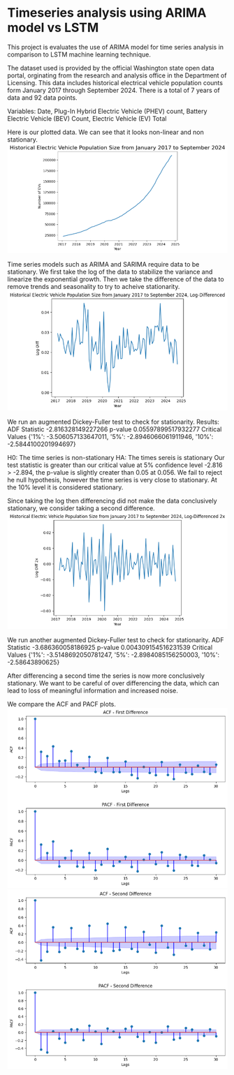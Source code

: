 # Timeseries analysis using ARIMA model vs LSTM 

This project is evaluates the use of ARIMA model for time series analysis in comparison to LSTM machine learning technique. 

The dataset used is provided by the official Washington state open data portal, orginating from the research and analysis office in the Department of Licensing. This data includes historical electrical vehicle population counts form January 2017 through September 2024. There is a total of 7 years of data and 92 data points.

Variables: Date, Plug-In Hybrid Electric Vehicle (PHEV) count, Battery Electric Vehicle (BEV) Count, Electric Vehicle (EV) Total

Here is our plotted data. We can see that it looks non-linear and non stationary. 
![Raw Data](Images/plot_raw_data.png)


Time series models such as ARIMA and SARIMA require data to be stationary. We first take the log of the data to stabilize the variance and linearize the exponential growth. Then we take the difference of the data to remove trends and seasonality to try to acheive stationarity.
![Log-First Difference](Images/first_diff.png)

We run an augmented Dickey-Fuller test to check for stationarity.
Results:
ADF Statistic -2.816328149227266
p-value 0.05597899517932277
Critical Values {'1%': -3.506057133647011, '5%': -2.8946066061911946, '10%': -2.5844100201994697}

H0: The time series is non-stationary
HA: The times sereis is stationary
Our test statistic is greater than our critical value at 5% confidence level -2.816 > -2.894, the p-value is slightly creater than 0.05 at 0.056. We fail to reject he null hypothesis, however the time series is very close to stationary. At the 10% level it is considered stationary.

Since taking the log then differencing did not make the data conclusively stationary, we consider taking a second difference.
![Second Difference](Images/second_diff.png)

We run another augmented Dickey-Fuller test to check for stationarity.
ADF Statistic -3.686360058186925
p-value 0.004309154516231539
Critical Values {'1%': -3.5148692050781247, '5%': -2.8984085156250003, '10%': -2.58643890625}

After differencing a second time the series is now more conclusively stationary. We want to be careful of over differencing the data, which can lead to loss of meaningful information and increased noise. 

We compare the ACF and PACF plots.
![ACF/PACF First Difference](Images/first_diff_acfs.png)
![ACF/PACF Second Difference](Images/second_diff_acfs.png)
